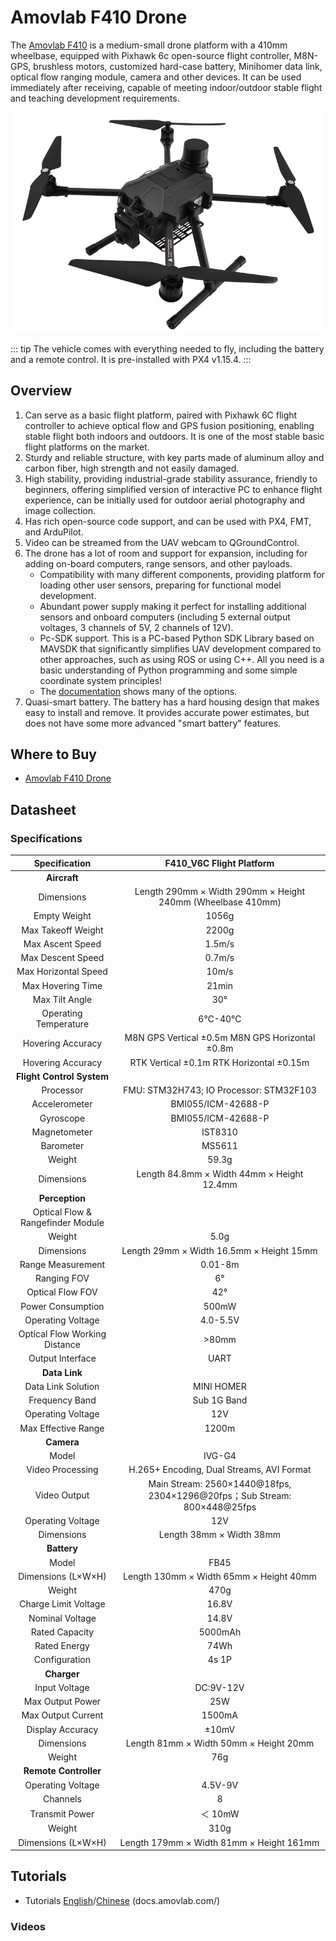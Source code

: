# Amovlab F410 Drone

The [Amovlab F410](https://amovlab.com/product/detail?pid=32) is a medium-small drone platform with a 410mm wheelbase, equipped with Pixhawk 6c open-source flight controller, M8N-GPS, brushless motors, customized hard-case battery, Minihomer data link, optical flow ranging module, camera and other devices.
It can be used immediately after receiving, capable of meeting indoor/outdoor stable flight and teaching development requirements.

![Amovlab f410 Hero Image](../../assets/airframes/multicopter/amovlab_f410/hero.jpg)

::: tip
The vehicle comes with everything needed to fly, including the battery and a remote control.
It is pre-installed with PX4 v1.15.4.
:::

## Overview

1. Can serve as a basic flight platform, paired with Pixhawk 6C flight controller to achieve optical flow and GPS fusion positioning, enabling stable flight both indoors and outdoors.
   It is one of the most stable basic flight platforms on the market.
2. Sturdy and reliable structure, with key parts made of aluminum alloy and carbon fiber, high strength and not easily damaged.
3. High stability, providing industrial-grade stability assurance, friendly to beginners, offering simplified version of interactive PC to enhance flight experience, can be initially used for outdoor aerial photography and image collection.
4. Has rich open-source code support, and can be used with PX4, FMT, and ArduPilot.
5. Video can be streamed from the UAV webcam to QGroundControl.
6. The drone has a lot of room and support for expansion, including for adding on-board computers, range sensors, and other payloads.
   - Compatibility with many different components, providing platform for loading other user sensors, preparing for functional model development.
   - Abundant power supply making it perfect for installing additional sensors and onboard computers (including 5 external output voltages, 3 channels of 5V, 2 channels of 12V).
   - Pc-SDK support.
     This is a PC-based Python SDK Library based on MAVSDK that significantly simplifies UAV development compared to other approaches, such as using ROS or using C++. All you need is a basic understanding of Python programming and some simple coordinate system principles!
   - The [documentation](https://docs.amovlab.com/f450-v6c-wiki/#/en/) shows many of the options.
7. Quasi-smart battery. The battery has a hard housing design that makes easy to install and remove.
   It provides accurate power estimates, but does not have some more advanced "smart battery" features.

## Where to Buy

- [Amovlab F410 Drone](https://amovlab.com/product/detail?pid=32)

## Datasheet

### Specifications

|           Specification           |                         F410_V6C Flight Platform                         |
| :-------------------------------: | :----------------------------------------------------------------------: |
|           **Aircraft**            |                                                                          |
|            Dimensions             |       Length 290mm × Width 290mm × Height 240mm (Wheelbase 410mm)        |
|           Empty Weight            |                                  1056g                                   |
|        Max Takeoff Weight         |                                  2200g                                   |
|         Max Ascent Speed          |                                  1.5m/s                                  |
|         Max Descent Speed         |                                  0.7m/s                                  |
|       Max Horizontal Speed        |                                  10m/s                                   |
|         Max Hovering Time         |                                  21min                                   |
|          Max Tilt Angle           |                                   30°                                    |
|       Operating Temperature       |                                  6℃-40℃                                  |
|         Hovering Accuracy         |             M8N GPS Vertical ±0.5m M8N GPS Horizontal ±0.8m              |
|         Hovering Accuracy         |                 RTK Vertical ±0.1m RTK Horizontal ±0.15m                 |
|     **Flight Control System**     |                                                                          |
|             Processor             |                 FMU: STM32H743; IO Processor: STM32F103                  |
|           Accelerometer           |                            BMI055/ICM-42688-P                            |
|             Gyroscope             |                            BMI055/ICM-42688-P                            |
|           Magnetometer            |                                 IST8310                                  |
|             Barometer             |                                  MS5611                                  |
|              Weight               |                                  59.3g                                   |
|            Dimensions             |                Length 84.8mm × Width 44mm × Height 12.4mm                |
|          **Perception**           |                                                                          |
| Optical Flow & Rangefinder Module |                                                                          |
|              Weight               |                                   5.0g                                   |
|            Dimensions             |                 Length 29mm × Width 16.5mm × Height 15mm                 |
|         Range Measurement         |                                 0.01-8m                                  |
|            Ranging FOV            |                                    6°                                    |
|         Optical Flow FOV          |                                   42°                                    |
|         Power Consumption         |                                  500mW                                   |
|         Operating Voltage         |                                 4.0-5.5V                                 |
|   Optical Flow Working Distance   |                                  >80mm                                   |
|         Output Interface          |                                   UART                                   |
|           **Data Link**           |                                                                          |
|        Data Link Solution         |                                MINI HOMER                                |
|          Frequency Band           |                               Sub 1G Band                                |
|         Operating Voltage         |                                   12V                                    |
|        Max Effective Range        |                                  1200m                                   |
|            **Camera**             |                                                                          |
|               Model               |                                  IVG-G4                                  |
|         Video Processing          |                H.265+ Encoding, Dual Streams, AVI Format                 |
|           Video Output            | Main Stream: 2560×1440@18fps, 2304×1296@20fps；Sub Stream: 800×448@25fps |
|         Operating Voltage         |                                   12V                                    |
|            Dimensions             |                         Length 38mm × Width 38mm                         |
|            **Battery**            |                                                                          |
|               Model               |                                   FB45                                   |
|        Dimensions (L×W×H)         |                 Length 130mm × Width 65mm × Height 40mm                  |
|              Weight               |                                   470g                                   |
|       Charge Limit Voltage        |                                  16.8V                                   |
|          Nominal Voltage          |                                  14.8V                                   |
|          Rated Capacity           |                                 5000mAh                                  |
|           Rated Energy            |                                   74Wh                                   |
|           Configuration           |                                  4s 1P                                   |
|            **Charger**            |                                                                          |
|           Input Voltage           |                                DC:9V-12V                                 |
|         Max Output Power          |                                   25W                                    |
|        Max Output Current         |                                  1500mA                                  |
|         Display Accuracy          |                                  ±10mV                                   |
|            Dimensions             |                  Length 81mm × Width 50mm × Height 20mm                  |
|              Weight               |                                   76g                                    |
|       **Remote Controller**       |                                                                          |
|         Operating Voltage         |                                 4.5V-9V                                  |
|             Channels              |                                    8                                     |
|          Transmit Power           |                                 ＜ 10mW                                  |
|              Weight               |                                   310g                                   |
|        Dimensions (L×W×H)         |                 Length 179mm × Width 81mm × Height 161mm                 |

## Tutorials

- Tutorials [English](https://docs.amovlab.com/f450-v6c-wiki/#/en/)/[Chinese](https://docs.amovlab.com/F450-V6C-wiki/#/src/%E8%A7%84%E6%A0%BC%E5%8F%82%E6%95%B0/%E8%A7%84%E6%A0%BC%E5%8F%82%E6%95%B0) (docs.amovlab.com/)

### Videos

<lite-youtube videoid="RzmI1d5093I" title="F410 Mid-Axis UAVs"/>
